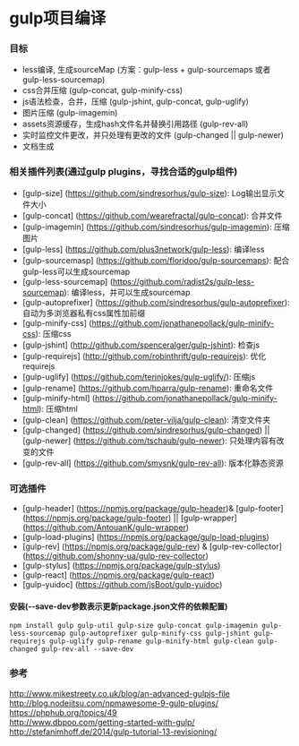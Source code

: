 # gulp项目编译

### 目标
* less编译, 生成sourceMap (方案：gulp-less + gulp-sourcemaps 或者 gulp-less-sourcemap)
* css合并压缩 (gulp-concat, gulp-minify-css)
* js语法检查，合并，压缩 (gulp-jshint, gulp-concat, gulp-uglify)
* 图片压缩 (gulp-imagemin)
* assets资源缓存，生成hash文件名并替换引用路径 (gulp-rev-all)
* 实时监控文件更改，并只处理有更改的文件 (gulp-changed || gulp-newer)
* 文档生成

### 相关插件列表(通过gulp plugins，寻找合适的gulp组件)
* [gulp-size] (https://github.com/sindresorhus/gulp-size): Log输出显示文件大小
* [gulp-concat] (https://github.com/wearefractal/gulp-concat): 合并文件
* [gulp-imagemin] (https://github.com/sindresorhus/gulp-imagemin): 压缩图片
* [gulp-less] (https://github.com/plus3network/gulp-less): 编译less
* [gulp-sourcemasp] (https://github.com/floridoo/gulp-sourcemaps): 配合gulp-less可以生成sourcemap
* [gulp-less-sourcemap] (https://github.com/radist2s/gulp-less-sourcemap): 编译less，并可以生成sourcemap 
* [gulp-autoprefixer] (https://github.com/sindresorhus/gulp-autoprefixer): 自动为多浏览器私有css属性加前缀
* [gulp-minify-css] (https://github.com/jonathanepollack/gulp-minify-css): 压缩css
* [gulp-jshint] (http://github.com/spenceralger/gulp-jshint): 检查js
* [gulp-requirejs] (http://github.com/robinthrift/gulp-requirejs): 优化requirejs
* [gulp-uglify] (https://github.com/terinjokes/gulp-uglify/): 压缩js
* [gulp-rename] (https://github.com/hparra/gulp-rename): 重命名文件
* [gulp-minify-html] (https://github.com/jonathanepollack/gulp-minify-html): 压缩html
* [gulp-clean] (https://github.com/peter-vilja/gulp-clean): 清空文件夹
* [gulp-changed] (https://github.com/sindresorhus/gulp-changed) || [gulp-newer] (https://github.com/tschaub/gulp-newer): 只处理内容有改变的文件
* [gulp-rev-all] (https://github.com/smysnk/gulp-rev-all): 版本化静态资源

### 可选插件
* [gulp-header] (https://npmjs.org/package/gulp-header)&amp; [gulp-footer] (https://npmjs.org/package/gulp-footer) || [gulp-wrapper] (https://github.com/AntouanK/gulp-wrapper)
* [gulp-load-plugins] (https://npmjs.org/package/gulp-load-plugins)
* [gulp-rev] (https://npmjs.org/package/gulp-rev) &amp; [gulp-rev-collector] (https://github.com/shonny-ua/gulp-rev-collector)
* [gulp-stylus] (https://npmjs.org/package/gulp-stylus)
* [gulp-react] (https://npmjs.org/package/gulp-react)
* [gulp-yuidoc] (https://github.com/jsBoot/gulp-yuidoc)

#### 安装(--save-dev参数表示更新package.json文件的依赖配置)
    npm install gulp gulp-util gulp-size gulp-concat gulp-imagemin gulp-less-sourcemap gulp-autoprefixer gulp-minify-css gulp-jshint gulp-requirejs gulp-uglify gulp-rename gulp-minify-html gulp-clean gulp-changed gulp-rev-all --save-dev


### 参考
http://www.mikestreety.co.uk/blog/an-advanced-gulpjs-file<br>
http://blog.nodejitsu.com/npmawesome-9-gulp-plugins/<br>
https://phphub.org/topics/49<br>
http://www.dbpoo.com/getting-started-with-gulp/<br>
http://stefanimhoff.de/2014/gulp-tutorial-13-revisioning/<br>
